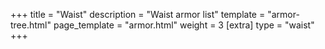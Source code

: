+++
title = "Waist"
description = "Waist armor list"
template = "armor-tree.html"
page_template = "armor.html"
weight = 3
[extra]
type = "waist"
+++
